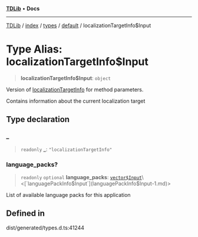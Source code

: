 [**TDLib**](../../../../../../README.md) • **Docs**

***

[TDLib](../../../../../../modules.md) / [index](../../../../../README.md) / [types](../../../README.md) / [default](../README.md) / localizationTargetInfo$Input

# Type Alias: localizationTargetInfo$Input

> **localizationTargetInfo$Input**: `object`

Version of [localizationTargetInfo](localizationTargetInfo-1.md) for method parameters.

Contains information about the current localization target

## Type declaration

### \_

> `readonly` **\_**: `"localizationTargetInfo"`

### language\_packs?

> `readonly` `optional` **language\_packs**: [`vector$Input`](vector$Input.md)\<[`languagePackInfo$Input`](languagePackInfo$Input-1.md)\>

List of available language packs for this application

## Defined in

dist/generated/types.d.ts:41244

